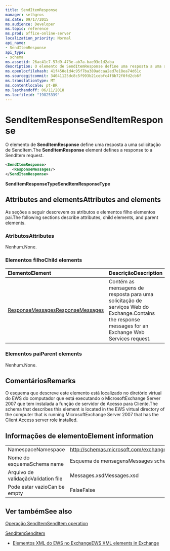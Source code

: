 ```yaml
---
title: SendItemResponse
manager: sethgros
ms.date: 09/17/2015
ms.audience: Developer
ms.topic: reference
ms.prod: office-online-server
localization_priority: Normal
api_name:
- SendItemResponse
api_type:
- schema
ms.assetid: 26ac41c7-57d9-473e-ab7a-bae93e1d2aba
description: O elemento de SendItemResponse define uma resposta a uma solicitação de SendItem.
ms.openlocfilehash: 41f450e1d4c95f7ba389adcaa2ed7e18ea74d61c
ms.sourcegitcommit: 34041125dc8c5f993b21cebfc4f8b72f0fd2cb6f
ms.translationtype: MT
ms.contentlocale: pt-BR
ms.lasthandoff: 06/11/2018
ms.locfileid: "19825339"
---
```

# <a name="senditemresponse"></a><span data-ttu-id="11a15-103">SendItemResponse</span><span class="sxs-lookup"><span data-stu-id="11a15-103">SendItemResponse</span></span>

<span data-ttu-id="11a15-104">O elemento de **SendItemResponse** define uma resposta a uma solicitação de SendItem.</span><span class="sxs-lookup"><span data-stu-id="11a15-104">The **SendItemResponse** element defines a response to a SendItem request.</span></span> 
  
```xml
<SendItemResponse>
   <ResponseMessages/>
</SendItemResponse>
```

 <span data-ttu-id="11a15-105">**SendItemResponseType**</span><span class="sxs-lookup"><span data-stu-id="11a15-105">**SendItemResponseType**</span></span>
## <a name="attributes-and-elements"></a><span data-ttu-id="11a15-106">Attributes and elements</span><span class="sxs-lookup"><span data-stu-id="11a15-106">Attributes and elements</span></span>

<span data-ttu-id="11a15-107">As seções a seguir descrevem os atributos e elementos filho elementos pai.</span><span class="sxs-lookup"><span data-stu-id="11a15-107">The following sections describe attributes, child elements, and parent elements.</span></span>
  
### <a name="attributes"></a><span data-ttu-id="11a15-108">Atributos</span><span class="sxs-lookup"><span data-stu-id="11a15-108">Attributes</span></span>

<span data-ttu-id="11a15-109">Nenhum.</span><span class="sxs-lookup"><span data-stu-id="11a15-109">None.</span></span>
  
### <a name="child-elements"></a><span data-ttu-id="11a15-110">Elementos filho</span><span class="sxs-lookup"><span data-stu-id="11a15-110">Child elements</span></span>

|<span data-ttu-id="11a15-111">**Elemento**</span><span class="sxs-lookup"><span data-stu-id="11a15-111">**Element**</span></span>|<span data-ttu-id="11a15-112">**Descrição**</span><span class="sxs-lookup"><span data-stu-id="11a15-112">**Description**</span></span>|
|:-----|:-----|
|[<span data-ttu-id="11a15-113">ResponseMessages</span><span class="sxs-lookup"><span data-stu-id="11a15-113">ResponseMessages</span></span>](responsemessages.md) <br/> |<span data-ttu-id="11a15-114">Contém as mensagens de resposta para uma solicitação de serviços Web do Exchange.</span><span class="sxs-lookup"><span data-stu-id="11a15-114">Contains the response messages for an Exchange Web Services request.</span></span>  <br/> |
   
### <a name="parent-elements"></a><span data-ttu-id="11a15-115">Elementos pai</span><span class="sxs-lookup"><span data-stu-id="11a15-115">Parent elements</span></span>

<span data-ttu-id="11a15-116">Nenhum.</span><span class="sxs-lookup"><span data-stu-id="11a15-116">None.</span></span>
  
## <a name="remarks"></a><span data-ttu-id="11a15-117">Comentários</span><span class="sxs-lookup"><span data-stu-id="11a15-117">Remarks</span></span>

<span data-ttu-id="11a15-118">O esquema que descreve este elemento está localizado no diretório virtual do EWS do computador que está executando o MicrosoftExchange Server 2007 que tem instalada a função de servidor de Acesso para Cliente.</span><span class="sxs-lookup"><span data-stu-id="11a15-118">The schema that describes this element is located in the EWS virtual directory of the computer that is running MicrosoftExchange Server 2007 that has the Client Access server role installed.</span></span>
  
## <a name="element-information"></a><span data-ttu-id="11a15-119">Informações de elemento</span><span class="sxs-lookup"><span data-stu-id="11a15-119">Element information</span></span>

|||
|:-----|:-----|
|<span data-ttu-id="11a15-120">Namespace</span><span class="sxs-lookup"><span data-stu-id="11a15-120">Namespace</span></span>  <br/> |http://schemas.microsoft.com/exchange/services/2006/messages  <br/> |
|<span data-ttu-id="11a15-121">Nome do esquema</span><span class="sxs-lookup"><span data-stu-id="11a15-121">Schema name</span></span>  <br/> |<span data-ttu-id="11a15-122">Esquema de mensagens</span><span class="sxs-lookup"><span data-stu-id="11a15-122">Messages schema</span></span>  <br/> |
|<span data-ttu-id="11a15-123">Arquivo de validação</span><span class="sxs-lookup"><span data-stu-id="11a15-123">Validation file</span></span>  <br/> |<span data-ttu-id="11a15-124">Messages.xsd</span><span class="sxs-lookup"><span data-stu-id="11a15-124">Messages.xsd</span></span>  <br/> |
|<span data-ttu-id="11a15-125">Pode estar vazio</span><span class="sxs-lookup"><span data-stu-id="11a15-125">Can be empty</span></span>  <br/> |<span data-ttu-id="11a15-126">False</span><span class="sxs-lookup"><span data-stu-id="11a15-126">False</span></span>  <br/> |
   
## <a name="see-also"></a><span data-ttu-id="11a15-127">Ver também</span><span class="sxs-lookup"><span data-stu-id="11a15-127">See also</span></span>



[<span data-ttu-id="11a15-128">Operação SendItem</span><span class="sxs-lookup"><span data-stu-id="11a15-128">SendItem operation</span></span>](senditem-operation.md)
  
[<span data-ttu-id="11a15-129">SendItem</span><span class="sxs-lookup"><span data-stu-id="11a15-129">SendItem</span></span>](senditem.md)


- [<span data-ttu-id="11a15-130">Elementos XML do EWS no Exchange</span><span class="sxs-lookup"><span data-stu-id="11a15-130">EWS XML elements in Exchange</span></span>](ews-xml-elements-in-exchange.md)

